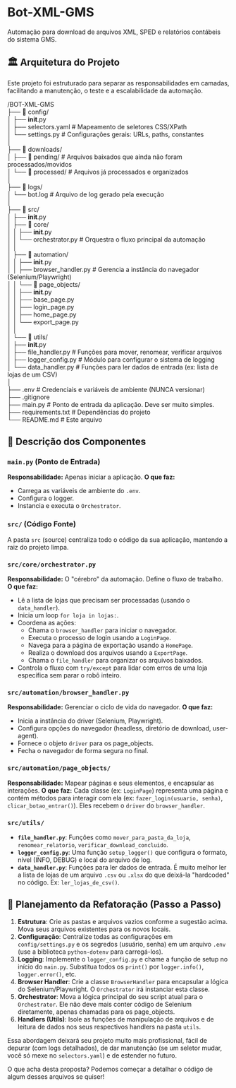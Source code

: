 # Bot-XML-GMS

Automação para download de arquivos XML, SPED e relatórios contábeis do sistema GMS.

## 🏛️ Arquitetura do Projeto

Este projeto foi estruturado para separar as responsabilidades em camadas, facilitando a manutenção, o teste e a escalabilidade da automação.

/BOT-XML-GMS  
├── 📂 config/  
│   ├── __init__.py  
│   ├── selectors.yaml        # Mapeamento de seletores CSS/XPath  
│   └── settings.py           # Configurações gerais: URLs, paths, constantes  
│  
├── 📂 downloads/  
│   ├── 📂 pending/             # Arquivos baixados que ainda não foram processados/movidos  
│   └── 📂 processed/           # Arquivos já processados e organizados  
│  
├── 📂 logs/  
│   └── bot.log                 # Arquivo de log gerado pela execução  
│  
├── 📂 src/  
│   ├── __init__.py  
│   ├── 📂 core/  
│   │   ├── __init__.py  
│   │   └── orchestrator.py     # Orquestra o fluxo principal da automação  
│   │  
│   ├── 📂 automation/  
│   │   ├── __init__.py  
│   │   ├── browser_handler.py  # Gerencia a instância do navegador (Selenium/Playwright)  
│   │   └── 📂 page_objects/  
│   │       ├── __init__.py  
│   │       ├── base_page.py  
│   │       ├── login_page.py  
│   │       ├── home_page.py  
│   │       └── export_page.py  
│   │  
│   └── 📂 utils/  
│       ├── __init__.py  
│       ├── file_handler.py     # Funções para mover, renomear, verificar arquivos  
│       ├── logger_config.py    # Módulo para configurar o sistema de logging  
│       └── data_handler.py     # Funções para ler dados de entrada (ex: lista de lojas de um CSV)  
│  
├── .env                      # Credenciais e variáveis de ambiente (NUNCA versionar)  
├── .gitignore  
├── main.py                   # Ponto de entrada da aplicação. Deve ser muito simples.  
├── requirements.txt          # Dependências do projeto  
└── README.md                 # Este arquivo  

## 📄 Descrição dos Componentes

### `main.py` (Ponto de Entrada)
**Responsabilidade:** Apenas iniciar a aplicação.
**O que faz:**
- Carrega as variáveis de ambiente do `.env`.
- Configura o logger.
- Instancia e executa o `Orchestrator`.

### `src/` (Código Fonte)
A pasta `src` (source) centraliza todo o código da sua aplicação, mantendo a raiz do projeto limpa.

### `src/core/orchestrator.py`
**Responsabilidade:** O "cérebro" da automação. Define o fluxo de trabalho.
**O que faz:**
- Lê a lista de lojas que precisam ser processadas (usando o `data_handler`).
- Inicia um loop `for loja in lojas:`.
- Coordena as ações:
    - Chama o `browser_handler` para iniciar o navegador.
    - Executa o processo de login usando a `LoginPage`.
    - Navega para a página de exportação usando a `HomePage`.
    - Realiza o download dos arquivos usando a `ExportPage`.
    - Chama o `file_handler` para organizar os arquivos baixados.
- Controla o fluxo com `try/except` para lidar com erros de uma loja específica sem parar o robô inteiro.

### `src/automation/browser_handler.py`
**Responsabilidade:** Gerenciar o ciclo de vida do navegador.
**O que faz:**
- Inicia a instância do driver (Selenium, Playwright).
- Configura opções do navegador (headless, diretório de download, user-agent).
- Fornece o objeto `driver` para os page_objects.
- Fecha o navegador de forma segura no final.

### `src/automation/page_objects/`
**Responsabilidade:** Mapear páginas e seus elementos, e encapsular as interações.
**O que faz:** Cada classe (ex: `LoginPage`) representa uma página e contém métodos para interagir com ela (ex: `fazer_login(usuario, senha)`, `clicar_botao_entrar()`). Eles recebem o `driver` do `browser_handler`.

### `src/utils/`
- **`file_handler.py`**: Funções como `mover_para_pasta_da_loja`, `renomear_relatorio`, `verificar_download_concluido`.
- **`logger_config.py`**: Uma função `setup_logger()` que configura o formato, nível (INFO, DEBUG) e local do arquivo de log.
- **`data_handler.py`**: Funções para ler dados de entrada. É muito melhor ler a lista de lojas de um arquivo `.csv` ou `.xlsx` do que deixá-la "hardcoded" no código. Ex: `ler_lojas_de_csv()`.

## 🚀 Planejamento da Refatoração (Passo a Passo)

1.  **Estrutura**: Crie as pastas e arquivos vazios conforme a sugestão acima. Mova seus arquivos existentes para os novos locais.
2.  **Configuração**: Centralize todas as configurações em `config/settings.py` e os segredos (usuário, senha) em um arquivo `.env` (use a biblioteca `python-dotenv` para carregá-los).
3.  **Logging**: Implemente o `logger_config.py` e chame a função de setup no início do `main.py`. Substitua todos os `print()` por `logger.info()`, `logger.error()`, etc.
4.  **Browser Handler**: Crie a classe `BrowserHandler` para encapsular a lógica do Selenium/Playwright. O `Orchestrator` irá instanciar esta classe.
5.  **Orchestrator**: Mova a lógica principal do seu script atual para o `Orchestrator`. Ele não deve mais conter código de Selenium diretamente, apenas chamadas para os page_objects.
6.  **Handlers (Utils)**: Isole as funções de manipulação de arquivos e de leitura de dados nos seus respectivos handlers na pasta `utils`.

Essa abordagem deixará seu projeto muito mais profissional, fácil de depurar (com logs detalhados), de dar manutenção (se um seletor mudar, você só mexe no `selectors.yaml`) e de estender no futuro.

O que acha desta proposta? Podemos começar a detalhar o código de algum desses arquivos se quiser!
